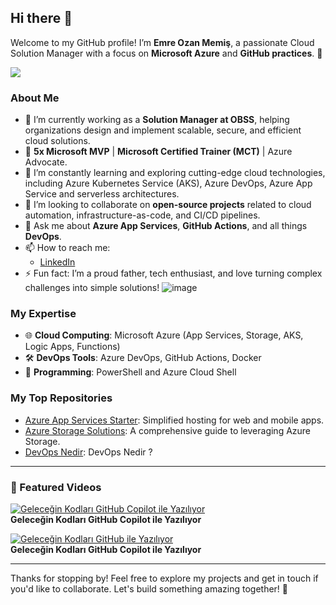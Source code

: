 ## Hi there 👋 

Welcome to my GitHub profile! I’m **Emre Ozan Memiş**, a passionate Cloud Solution Manager with a focus on **Microsoft Azure** and **GitHub practices**. 🚀  

<img align="center" src="https://github-readme-stats.vercel.app/api?username=emreozanmemis&show_icons=true&theme=dark" />

### About Me  
- 🔭 I’m currently working as a **Solution Manager at OBSS**, helping organizations design and implement scalable, secure, and efficient cloud solutions.  
- 🌟 **5x Microsoft MVP** | **Microsoft Certified Trainer (MCT)** | Azure Advocate.  
- 🌱 I’m constantly learning and exploring cutting-edge cloud technologies, including Azure Kubernetes Service (AKS), Azure DevOps, Azure App Service and serverless architectures.  
- 👯 I’m looking to collaborate on **open-source projects** related to cloud automation, infrastructure-as-code, and CI/CD pipelines.  
- 💬 Ask me about **Azure App Services**, **GitHub Actions**, and all things **DevOps**.  
- 📫 How to reach me:  
  - [LinkedIn](https://www.linkedin.com/in/emreozanmemis/)  
- ⚡ Fun fact: I’m a proud father, tech enthusiast, and love turning complex challenges into simple solutions! 
![image](https://github.com/user-attachments/assets/e649f110-7377-4e80-b6f7-28b5018fb1a9)

### My Expertise  
- 🌐 **Cloud Computing**: Microsoft Azure (App Services, Storage, AKS, Logic Apps, Functions)  
- 🛠️ **DevOps Tools**: Azure DevOps, GitHub Actions, Docker  
- 🔧 **Programming**: PowerShell and Azure Cloud Shell  

### My Top Repositories  
- [Azure App Services Starter](https://github.com/EmreOzanMemis/AzureAppServices): Simplified hosting for web and mobile apps.  
- [Azure Storage Solutions](https://github.com/EmreOzanMemis/AzureStorageAccount): A comprehensive guide to leveraging Azure Storage.
- [DevOps Nedir](https://github.com/EmreOzanMemis/DevOpsNedir): DevOps Nedir ?  

---

### 🎥 Featured Videos

[![Geleceğin Kodları GitHub Copilot ile Yazılıyor](https://img.youtube.com/vi/4giijFR70sk/0.jpg)](https://www.youtube.com/watch?v=4giijFR70sk)  
**Geleceğin Kodları GitHub Copilot ile Yazılıyor**



[![Geleceğin Kodları GitHub ile Yazılıyor](https://img.youtube.com/vi/15poKKD6688/0.jpg)](https://www.youtube.com/watch?v=15poKKD6688)  
**Geleceğin Kodları GitHub Copilot ile Yazılıyor**

---

Thanks for stopping by! Feel free to explore my projects and get in touch if you'd like to collaborate. Let's build something amazing together! 🚀  

